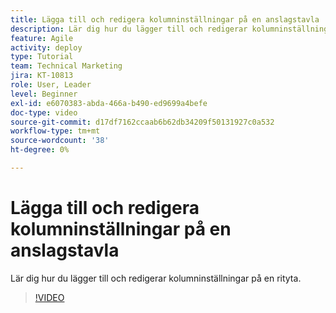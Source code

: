 ```yaml
---
title: Lägga till och redigera kolumninställningar på en anslagstavla
description: Lär dig hur du lägger till och redigerar kolumninställningar på en rityta.
feature: Agile
activity: deploy
type: Tutorial
team: Technical Marketing
jira: KT-10813
role: User, Leader
level: Beginner
exl-id: e6070383-abda-466a-b490-ed9699a4befe
doc-type: video
source-git-commit: d17df7162ccaab6b62db34209f50131927c0a532
workflow-type: tm+mt
source-wordcount: '38'
ht-degree: 0%

---
```


# Lägga till och redigera kolumninställningar på en anslagstavla

Lär dig hur du lägger till och redigerar kolumninställningar på en rityta.

>[!VIDEO](https://video.tv.adobe.com/v/347332/?quality=12&learn=on&enablevpops)
